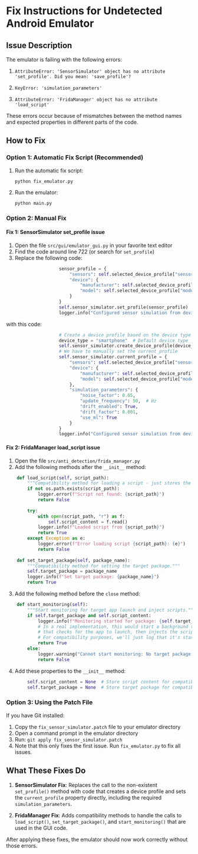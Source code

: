 # Fix Instructions for Undetected Android Emulator

## Issue Description

The emulator is failing with the following errors:

1. ```
   AttributeError: 'SensorSimulator' object has no attribute 'set_profile'. Did you mean: 'save_profile'?
   ```

2. ```
   KeyError: 'simulation_parameters'
   ```

3. ```
   AttributeError: 'FridaManager' object has no attribute 'load_script'
   ```

These errors occur because of mismatches between the method names and expected properties in different parts of the code.

## How to Fix

### Option 1: Automatic Fix Script (Recommended)

1. Run the automatic fix script:
   ```
   python fix_emulator.py
   ```

2. Run the emulator:
   ```
   python main.py
   ```

### Option 2: Manual Fix

#### Fix 1: SensorSimulator set_profile issue

1. Open the file `src/gui/emulator_gui.py` in your favorite text editor
2. Find the code around line 722 (or search for `set_profile`)
3. Replace the following code:

```python
                    sensor_profile = {
                        "sensors": self.selected_device_profile["sensors"],
                        "device": {
                            "manufacturer": self.selected_device_profile["manufacturer"],
                            "model": self.selected_device_profile["model"]
                        }
                    }
                    self.sensor_simulator.set_profile(sensor_profile)
                    logger.info("Configured sensor simulation from device profile")
```

with this code:

```python
                    # Create a device profile based on the device type
                    device_type = "smartphone"  # Default device type
                    self.sensor_simulator.create_device_profile(device_type)
                    # We have to manually set the current_profile
                    self.sensor_simulator.current_profile = {
                        "sensors": self.selected_device_profile["sensors"],
                        "device": {
                            "manufacturer": self.selected_device_profile["manufacturer"],
                            "model": self.selected_device_profile["model"]
                        },
                        "simulation_parameters": {
                            "noise_factor": 0.05,
                            "update_frequency": 50,  # Hz
                            "drift_enabled": True,
                            "drift_factor": 0.001,
                            "use_ml": True
                        }
                    }
                    logger.info("Configured sensor simulation from device profile")
```

#### Fix 2: FridaManager load_script issue

1. Open the file `src/anti_detection/frida_manager.py`
2. Add the following methods after the `__init__` method:

```python
    def load_script(self, script_path):
        """Compatibility method for loading a script - just stores the path for later use."""
        if not os.path.exists(script_path):
            logger.error(f"Script not found: {script_path}")
            return False
            
        try:
            with open(script_path, "r") as f:
                self.script_content = f.read()
            logger.info(f"Loaded script from {script_path}")
            return True
        except Exception as e:
            logger.error(f"Error loading script {script_path}: {e}")
            return False
            
    def set_target_package(self, package_name):
        """Compatibility method for setting the target package."""
        self.target_package = package_name
        logger.info(f"Set target package: {package_name}")
        return True
```

3. Add the following method before the `close` method:

```python
    def start_monitoring(self):
        """Start monitoring for target app launch and inject scripts."""
        if self.target_package and self.script_content:
            logger.info(f"Monitoring started for package: {self.target_package}")
            # In a real implementation, this would start a background thread
            # that checks for the app to launch, then injects the script.
            # For compatibility purposes, we'll just log that it's started.
            return True
        else:
            logger.warning("Cannot start monitoring: No target package or script content set")
            return False
```

4. Add these properties to the `__init__` method:

```python
        self.script_content = None  # Store script content for compatibility
        self.target_package = None  # Store target package for compatibility
```

### Option 3: Using the Patch File

If you have Git installed:

1. Copy the `fix_sensor_simulator.patch` file to your emulator directory
2. Open a command prompt in the emulator directory
3. Run: `git apply fix_sensor_simulator.patch`
4. Note that this only fixes the first issue. Run `fix_emulator.py` to fix all issues.

## What These Fixes Do

1. **SensorSimulator Fix**: Replaces the call to the non-existent `set_profile()` method with code that creates a device profile and sets the `current_profile` property directly, including the required `simulation_parameters`.

2. **FridaManager Fix**: Adds compatibility methods to handle the calls to `load_script()`, `set_target_package()`, and `start_monitoring()` that are used in the GUI code.

After applying these fixes, the emulator should now work correctly without those errors.